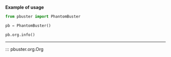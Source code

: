 **Example of usage**

```python
from pbuster import PhantomBuster

pb = PhantomBuster()

pb.org.info()
```

---

::: pbuster.org.Org